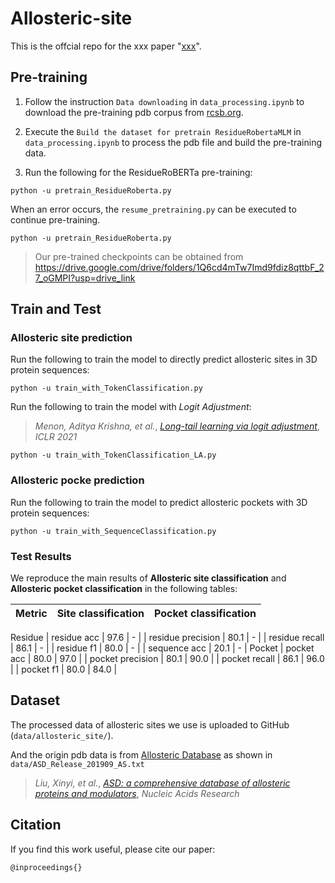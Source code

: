 # Allosteric-site
This is the offcial repo for the xxx paper "[xxx](https://google.com)".

## Pre-training

1. Follow the instruction `Data downloading` in `data_processing.ipynb` to download the pre-training pdb corpus from [rcsb.org](https://www.rcsb.org/).
   
2. Execute the `Build the dataset for pretrain ResidueRobertaMLM` in `data_processing.ipynb` to process the pdb file and build the pre-training data.

3.  Run the following for the ResidueRoBERTa pre-training:
```
python -u pretrain_ResidueRoberta.py
```

When an error occurs, the `resume_pretraining.py` can be executed to continue pre-training.
```
python -u pretrain_ResidueRoberta.py
```

> Our pre-trained checkpoints can be obtained from https://drive.google.com/drive/folders/1Q6cd4mTw7Imd9fdiz8qttbF_27_oGMPI?usp=drive_link

## Train and Test

### Allosteric site prediction

Run the following to train the model to directly predict allosteric sites in 3D protein sequences:
```
python -u train_with_TokenClassification.py
```

Run the following to train the model with *Logit Adjustment*:
> *Menon, Aditya Krishna, et al.*, 
> *[Long-tail learning via logit adjustment](https://openreview.net/forum?id=37nvvqkCo5)*,
> *ICLR 2021*
```
python -u train_with_TokenClassification_LA.py
```

### Allosteric pocke prediction

Run the following to train the model to predict allosteric pockets with 3D protein sequences:
```
python -u train_with_SequenceClassification.py
```

### Test Results

We reproduce the main results of **Allosteric site classification** and **Allosteric pocket classification** in the following tables:

| Metric | Site classification | Pocket classification |
| :--- | :---: | :---: |
Residue
| residue acc | 97.6 | - |
| residue precision | 80.1 | - |
| residue recall | 86.1 | - |
| residue f1 | 80.0 | - |
| sequence acc | 20.1 | - |
Pocket
| pocket acc | 80.0 | 97.0 |
| pocket precision | 80.1 | 90.0 |
| pocket recall | 86.1 | 96.0 |
| pocket f1 | 80.0 | 84.0 |

## Dataset

The processed data of allosteric sites we use is uploaded to GitHub (`data/allosteric_site/`).

And the origin pdb data is from [Allosteric Database](https://mdl.shsmu.edu.cn/ASD/module/mainpage/mainpage.jsp) as shown in `data/ASD_Release_201909_AS.txt`
> *Liu, Xinyi, et al.*,
> *[ASD: a comprehensive database of allosteric proteins and modulators](https://doi.org/10.1093/nar/gkq1022)*,
> *Nucleic Acids Research*

## Citation

If you find this work useful, please cite our paper:
```
@inproceedings{}
```